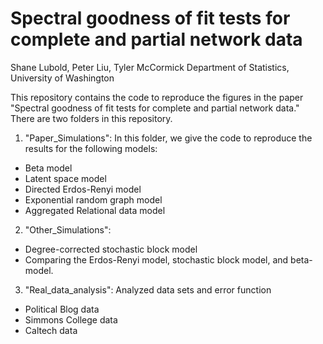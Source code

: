 # Spectral goodness of fit tests for complete and partial network data

Shane Lubold, Peter Liu, Tyler McCormick
Department of Statistics, University of Washington


This repository contains the code to reproduce the figures in the paper "Spectral goodness of fit tests for complete and partial network data." There are two folders in this repository. 

1) "Paper_Simulations": In this folder, we give the code to reproduce the results for the following models: 
 - Beta model
 - Latent space model
 - Directed Erdos-Renyi model 
 - Exponential random graph model
 - Aggregated Relational data model
 
 2) "Other_Simulations": 
 - Degree-corrected stochastic block model 
 - Comparing the Erdos-Renyi model, stochastic block model, and beta-model.

3) "Real_data_analysis": Analyzed data sets and error function
- Political Blog data
- Simmons College data
- Caltech data

